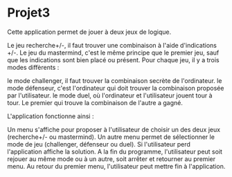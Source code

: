 # Projet3

Cette application permet de jouer à deux jeux de logique.

Le jeu recherche+/-, il faut trouver une combinaison à l'aide d'indications +/-.
Le jeu du mastermind, c'est le même principe que le premier jeu, sauf que les indications sont bien placé ou présent.
Pour chaque jeu, il y a trois modes diffèrents :

le mode challenger, il faut trouver la combinaison secrète de l'ordinateur.
le mode défenseur, c'est l'ordinateur qui doit trouver la combinaison proposée par l'utilisateur.
le mode duel, où l'ordinateur et l'utilisateur jouent tour à tour. Le premier qui trouve la combinaison de l'autre a gagné.

L'application fonctionne ainsi :

Un menu s'affiche pour proposer à l'utilisateur de choisir un des deux jeux (recherche+/- ou mastermind). Un autre menu permet de sélectionner le mode de jeu (challenger, défenseur ou duel). Si l'utilisateur perd l'application affiche la solution. A la fin du programme, l'utilisateur peut soit rejouer au même mode ou à un autre, soit arrêter et retourner au premier menu. Au retour du premier menu, l'utilisateur peut mettre fin à l'application.
